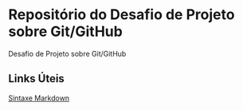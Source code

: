 # Repositório do Desafio de Projeto sobre Git/GitHub
Desafio de Projeto sobre Git/GitHub

## Links Úteis
[Sintaxe Markdown](https://www.markdownguide.org/basic-syntax/)
